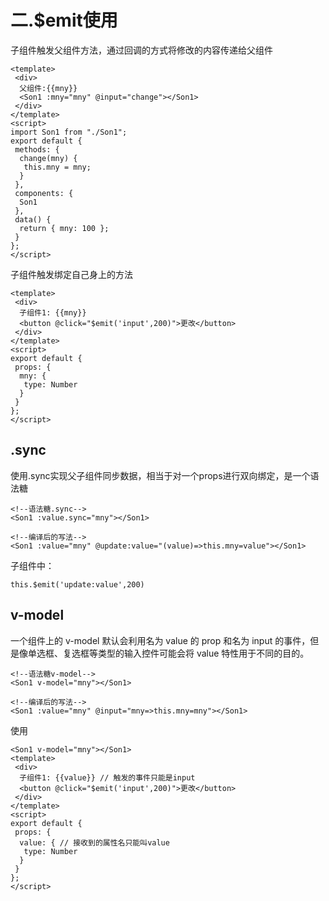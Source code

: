# 二.$emit使用
子组件触发父组件方法，通过回调的方式将修改的内容传递给父组件
```
<template>
 <div>
  父组件:{{mny}}
  <Son1 :mny="mny" @input="change"></Son1>
 </div>
</template>
<script>
import Son1 from "./Son1";
export default {
 methods: {
  change(mny) {
   this.mny = mny;
  }
 },
 components: {
  Son1
 },
 data() {
  return { mny: 100 };
 }
};
</script>
```
子组件触发绑定自己身上的方法
```
<template>
 <div>
  子组件1: {{mny}}
  <button @click="$emit('input',200)">更改</button>
 </div>
</template>
<script>
export default {
 props: {
  mny: {
   type: Number
  }
 }
};
</script>
```
## .sync
使用.sync实现父子组件同步数据，相当于对一个props进行双向绑定，是一个语法糖
```
<!--语法糖.sync-->
<Son1 :value.sync="mny"></Son1>

<!--编译后的写法-->
<Son1 :value="mny" @update:value="(value)=>this.mny=value"></Son1>
```
子组件中：
```
this.$emit('update:value',200)
```
## v-model
一个组件上的 v-model 默认会利用名为 value 的 prop 和名为 input 的事件，但是像单选框、复选框等类型的输入控件可能会将 value 特性用于不同的目的。
```
<!--语法糖v-model-->
<Son1 v-model="mny"></Son1>

<!--编译后的写法-->
<Son1 :value="mny" @input="mny=>this.mny=mny"></Son1>
```
使用
```
<Son1 v-model="mny"></Son1>
<template>
 <div>
  子组件1: {{value}} // 触发的事件只能是input
  <button @click="$emit('input',200)">更改</button>
 </div>
</template>
<script>
export default {
 props: {
  value: { // 接收到的属性名只能叫value
   type: Number
  }
 }
};
</script>
```